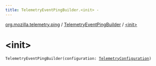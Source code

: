 ```yaml
---
title: TelemetryEventPingBuilder.<init> - 
---
```


[org.mozilla.telemetry.ping](../index.html) / [TelemetryEventPingBuilder](index.html) / [&lt;init&gt;](./-init-.html)

# &lt;init&gt;

`TelemetryEventPingBuilder(configuration: `[`TelemetryConfiguration`](../../org.mozilla.telemetry.config/-telemetry-configuration/index.html)`)`